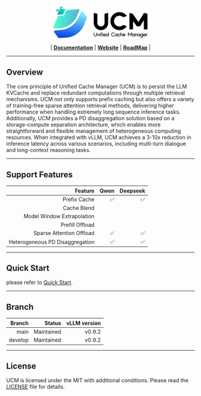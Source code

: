 <p align="center">
  <picture>
    <source media="(prefers-color-scheme: dark)" srcset="docs/source/logos/UCM.png">
    <img alt="UCM" src="docs/source/logos/UCM-light.png" width=50%>
  </picture>
</p>

<p align="center">
| <a href="docs/source/index.md"><b>Documentation</b></a> | <a href="https://modelengine-ai.net/#/ucm"><b>Website</b></a> | <a href="https://modelengine-ai.net/#/ucm"><b>RoadMap</b></a> |
</p>

---

## Overview

The core principle of Unified Cache Manager (UCM) is to persist the LLM KVCache and replace redundant computations
through multiple retrieval mechanisms. UCM not only supports prefix caching but also offers a variety of training-free
sparse attention retrieval methods, delivering higher performance when handling extremely long sequence inference tasks.
Additionally, UCM provides a PD disaggregation solution based on a storage-compute separation architecture, which
enables more straightforward and flexible management of heterogeneous computing resources. When integrated with vLLM,
UCM achieves a 3-10x reduction in inference latency across various scenarios, including multi-turn dialogue and
long-context reasoning tasks.



---

## Support Features

|                     **Feature** | **Qwen** | **Deepseek** | 
|--------------------------------:|---------:|-------------:|
|                    Prefix Cache |        ✅ |            ✅ | 
|                     Cache Blend |          |              | 
|      Model Window Extrapolation |          |              | 
|                 Prefill Offload |          |              | 
|        Sparse Attention Offload |        ✅ |            ✅ | 
| Heterogeneous PD Disaggregation |        ✅ |            ✅ |  

---

## Quick Start

please refer to [Quick Start](./docs/source/getting-started/quick_start.md).

---

## Branch

| **Branch** |     Status | vLLM version | 
|-----------:|-----------:|-------------:|
|       main | Maintained |       v0.9.2 | 
|    develop | Maintained |       v0.9.2 |

---

## License

UCM is licensed under the MIT with additional conditions. Please read the [LICENSE](./LICENSE) file for details.
